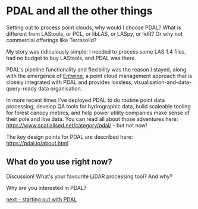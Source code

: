 # PDAL and all the other things

Setting out to process point clouds, why would I choose PDAL? What is different from LAStools, or PCL, or libLAS, or LASpy, or lidR? Or why not commercial offerings like Terrasolid?

My story was ridiculously simple: I needed to process some LAS 1.4 files, had no budget to buy LAStools, and PDAL was there.

PDAL's pipeline functionality and flexibility was the reason I stayed, along with the emergence of [Entwine](https://entwine.io), a point cloud management approach that is closely integrated with PDAL and provides lossless, visualisation-and-data-query-ready data organisation.

In more recent times I've deployed PDAL to do routine point data processing, develop QA tools for hydrographic data, build scaleable tooling for forest canopy metrics, and help power utility companies make sense of their pole and line data. You can read all about those adventures here: https://www.spatialised.net/category/pdal/ - but not now!

The key design points for PDAL are described here: https://pdal.io/about.html

## What do you use right now?

Discussion! What's your favourite LiDAR processing tool? And why?

Why are you interested in PDAL?

[next - starting out with PDAL](1-thinking-in-pdal.md)

